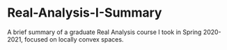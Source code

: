 # Real-Analysis-I-Summary
A brief summary of a graduate Real Analysis course I took in Spring 2020-2021, focused on locally convex spaces.

